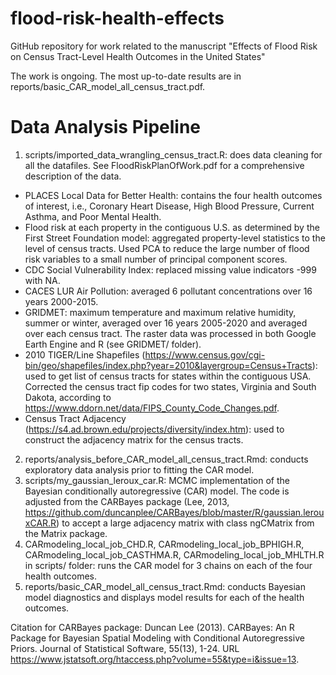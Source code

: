 # flood-risk-health-effects
GitHub repository for work related to the manuscript "Effects of Flood Risk on Census Tract-Level Health Outcomes in the United States"

The work is ongoing. The most up-to-date results are in reports/basic_CAR_model_all_census_tract.pdf. 



# Data Analysis Pipeline

1. scripts/imported_data_wrangling_census_tract.R: does data cleaning for all the datafiles. See FloodRiskPlanOfWork.pdf for a comprehensive description of the data.  
  * PLACES Local Data for Better Health: contains the four health outcomes of interest, i.e., Coronary Heart Disease, High Blood Pressure, Current Asthma, and Poor Mental Health.
  * Flood risk at each property in the contiguous U.S. as determined by the First Street Foundation model: aggregated property-level statistics to the level of census tracts. Used PCA to reduce the large number of flood risk variables to a small number of principal component scores. 
  * CDC Social Vulnerability Index: replaced missing value indicators -999 with NA. 
  * CACES LUR Air Pollution: averaged 6 pollutant concentrations over 16 years 2000-2015. 
  * GRIDMET: maximum temperature and maximum relative humidity, summer or winter, averaged over 16 years 2005-2020 and averaged over each census tract. The raster data was processed in both Google Earth Engine and R (see GRIDMET/ folder). 
  * 2010 TIGER/Line Shapefiles (https://www.census.gov/cgi-bin/geo/shapefiles/index.php?year=2010&layergroup=Census+Tracts): used to get list of census tracts for states within the contiguous USA. Corrected the census tract fip codes for two states, Virginia and South Dakota, according to https://www.ddorn.net/data/FIPS_County_Code_Changes.pdf. 
  * Census Tract Adjacency (https://s4.ad.brown.edu/projects/diversity/index.htm): used to construct the adjacency matrix for the census tracts.
2. reports/analysis_before_CAR_model_all_census_tract.Rmd: conducts exploratory data analysis prior to fitting the CAR model.
3. scripts/my_gaussian_leroux_car.R: MCMC implementation of the Bayesian conditionally autoregressive (CAR) model. The code is adjusted from the CARBayes package (Lee, 2013, https://github.com/duncanplee/CARBayes/blob/master/R/gaussian.lerouxCAR.R) to accept a large adjacency matrix with class ngCMatrix from the Matrix package. 
4. CARmodeling_local_job_CHD.R, CARmodeling_local_job_BPHIGH.R, CARmodeling_local_job_CASTHMA.R, CARmodeling_local_job_MHLTH.R in scripts/ folder: runs the CAR model for 3 chains on each of the four health outcomes.
5. reports/basic_CAR_model_all_census_tract.Rmd: conducts Bayesian model diagnostics and displays model results for each of the health outcomes.



Citation for CARBayes package: Duncan Lee (2013). CARBayes: An R Package for Bayesian
  Spatial Modeling with Conditional Autoregressive Priors.
  Journal of Statistical Software, 55(13), 1-24. URL
  https://www.jstatsoft.org/htaccess.php?volume=55&type=i&issue=13.


